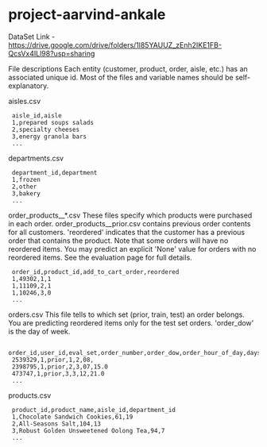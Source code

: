 # project-aarvind-ankale

DataSet Link - https://drive.google.com/drive/folders/1l85YAUUZ_zEnh2IKE1FB-QcsVx4ILl98?usp=sharing


File descriptions
Each entity (customer, product, order, aisle, etc.) has an associated unique id. Most of the files and variable names should be self-explanatory.

aisles.csv
```
 aisle_id,aisle  
 1,prepared soups salads  
 2,specialty cheeses  
 3,energy granola bars  
 ...
```

departments.csv
```
 department_id,department  
 1,frozen  
 2,other  
 3,bakery  
 ...
```
order_products__*.csv
These files specify which products were purchased in each order. order_products__prior.csv contains previous order contents for all customers. 'reordered' indicates that the customer has a previous order that contains the product. Note that some orders will have no reordered items. You may predict an explicit 'None' value for orders with no reordered items. See the evaluation page for full details.
```
 order_id,product_id,add_to_cart_order,reordered  
 1,49302,1,1  
 1,11109,2,1  
 1,10246,3,0  
 ...
```
orders.csv
This file tells to which set (prior, train, test) an order belongs. You are predicting reordered items only for the test set orders. 'order_dow' is the day of week.
```
 order_id,user_id,eval_set,order_number,order_dow,order_hour_of_day,days_since_prior_order  
 2539329,1,prior,1,2,08,  
 2398795,1,prior,2,3,07,15.0  
 473747,1,prior,3,3,12,21.0  
 ...
```
products.csv
```
 product_id,product_name,aisle_id,department_id
 1,Chocolate Sandwich Cookies,61,19  
 2,All-Seasons Salt,104,13  
 3,Robust Golden Unsweetened Oolong Tea,94,7  
 ...
```

